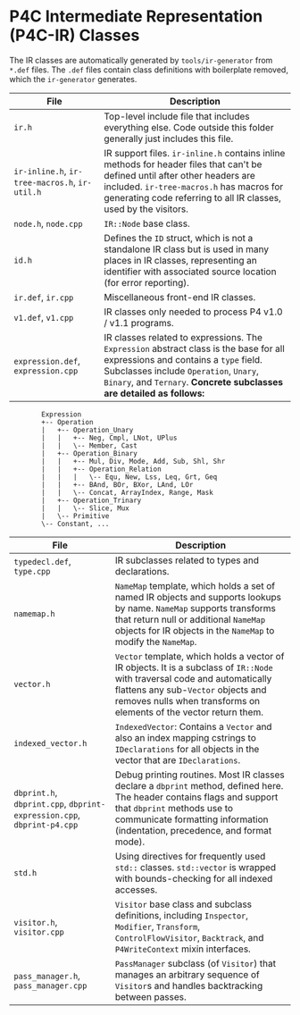 <!-- 
Documentation Inclusion:
This README is integrated as a subsection of the "P4C Intermediate Representation (IR)" page in the P4 compiler documentation.

Refer to the specific section here: [P4C Intermediate Representation (IR) Classes - Subsection](https://p4lang.github.io/p4c/intermediate_representation_ir.html#p4c-intermediate-representation-ir-classes)
-->

# P4C Intermediate Representation (P4C-IR) Classes 
The IR classes are automatically generated by `tools/ir-generator` from `*.def` files. The `.def` files contain class definitions with boilerplate removed, which the `ir-generator` generates.

| **File**     | **Description**  |
|--------------|------------------|
| `ir.h`       | Top-level include file that includes everything else. Code outside this folder generally just includes this file. |
| `ir-inline.h`, `ir-tree-macros.h`, `ir-util.h` | IR support files. `ir-inline.h` contains inline methods for header files that can't be defined until after other headers are included. `ir-tree-macros.h` has macros for generating code referring to all IR classes, used by the visitors.  |
| `node.h`, `node.cpp`    | `IR::Node` base class.   |
| `id.h`      | Defines the `ID` struct, which is not a standalone IR class but is used in many places in IR classes, representing an identifier with associated source location (for error reporting). |
| `ir.def`, `ir.cpp`| Miscellaneous front-end IR classes.|
| `v1.def`, `v1.cpp` | IR classes only needed to process P4 v1.0 / v1.1 programs.|
| `expression.def`, `expression.cpp` | IR classes related to expressions. The `Expression` abstract class is the base for all expressions and contains a `type` field. Subclasses include `Operation`, `Unary`, `Binary`, and `Ternary`. **Concrete subclasses are detailed as follows:** |
```
        Expression
        +-- Operation
        |   +-- Operation_Unary
        |   |   +-- Neg, Cmpl, LNot, UPlus
        |   |   \-- Member, Cast
        |   +-- Operation_Binary
        |   |   +-- Mul, Div, Mode, Add, Sub, Shl, Shr
        |   |   +-- Operation_Relation
        |   |   |   \-- Equ, New, Lss, Leq, Grt, Geq
        |   |   +-- BAnd, BOr, BXor, LAnd, LOr
        |   |   \-- Concat, ArrayIndex, Range, Mask
        |   +-- Operation_Trinary
        |   |   \-- Slice, Mux
        |   \-- Primitive
        \-- Constant, ...
```

| **File**     | **Description**  |
|--------------|------------------|
| `typedecl.def`, `type.cpp`  | IR subclasses related to types and declarations.|
| `namemap.h`  | `NameMap` template, which holds a set of named IR objects and supports lookups by name. `NameMap` supports transforms that return null or additional `NameMap` objects for IR objects in the `NameMap` to modify the `NameMap`. |
| `vector.h`| `Vector` template, which holds a vector of IR objects. It is a subclass of `IR::Node` with traversal code and automatically flattens any sub-`Vector` objects and removes nulls when transforms on elements of the vector return them.              |
| `indexed_vector.h`  | `IndexedVector`: Contains a `Vector` and also an index mapping cstrings to `IDeclarations` for all objects in the vector that are `IDeclarations`. |
| `dbprint.h`, `dbprint.cpp`, `dbprint-expression.cpp`, `dbprint-p4.cpp` | Debug printing routines. Most IR classes declare a `dbprint` method, defined here. The header contains flags and support that `dbprint` methods use to communicate formatting information (indentation, precedence, and format mode). |
| `std.h`| Using directives for frequently used `std::` classes. `std::vector` is wrapped with bounds-checking for all indexed accesses. |
| `visitor.h`, `visitor.cpp` | `Visitor` base class and subclass definitions, including `Inspector`, `Modifier`, `Transform`, `ControlFlowVisitor`, `Backtrack`, and `P4WriteContext` mixin interfaces. |
| `pass_manager.h`, `pass_manager.cpp` | `PassManager` subclass (of `Visitor`) that manages an arbitrary sequence of `Visitor`s and handles backtracking between passes. |


